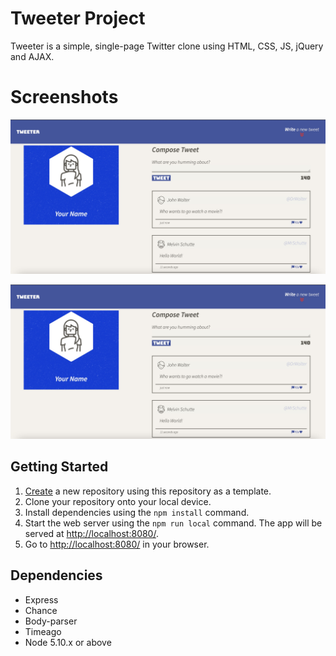 # Tweeter Project

Tweeter is a simple, single-page Twitter clone using HTML, CSS, JS, jQuery and AJAX.

# Screenshots

![Screenshot of website in fullscreen](https://github.com/patar-nguyen/tweeter/blob/master/public/images/Tweeter1.jpg?raw=true)

![Screenshot of website in tablet mode](https://github.com/patar-nguyen/tweeter/blob/master/public/images/Tweeter1.jpg?raw=true)

## Getting Started

1. [Create](https://docs.github.com/en/repositories/creating-and-managing-repositories/creating-a-repository-from-a-template) a new repository using this repository as a template.
2. Clone your repository onto your local device.
3. Install dependencies using the `npm install` command.
3. Start the web server using the `npm run local` command. The app will be served at <http://localhost:8080/>.
4. Go to <http://localhost:8080/> in your browser.

## Dependencies

- Express
- Chance
- Body-parser
- Timeago
- Node 5.10.x or above
